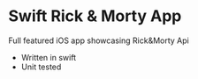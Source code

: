 # Swift Rick & Morty App

Full featured iOS app showcasing Rick&Morty Api
- Written in swift
- Unit tested

